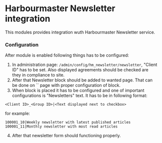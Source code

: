 # Harbourmaster Newsletter integration

This modules provides integration wuth Harbourmaster Newsletter service.

### Configuration

After module is enabled following things has to be configured:
1. In administration page: `/admin/config/hm_newsletter/newsletter`, "Client ID" has to be set. Also displayed agreements should be checked are they in compliance to site.
2. After that Newsletter block should be added to wanted page. That can be done on `` page with proper configuration of block.
3. When block is placed it has to be configured and one of important configurations is "Newsletters" text. It has to be in following format:
```
<Client ID>_<Group ID>|<Text displayed next to checkbox>
```
for example:
```
100001_10|Weekly newsletter with latest published articles
100001_11|Monthly newsletter with most read articles
```
4. After that newsletter form should functioning properly.
